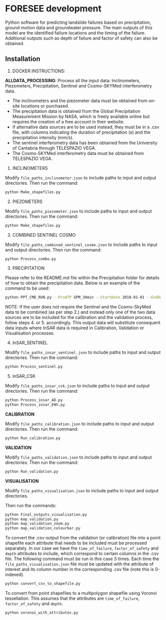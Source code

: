 # FORESEE development #

Python software for predicting landslide failures based on precipitation, ground motion data and groundwater pressure. The main outputs of this model are the identified failure locations and the timing of the failure. Additional outputs such as depth of failure and factor of safety can also be obtained.

## Installation ##
1. DOCKER INSTRUCTIONS:



**ALLDATA_PROCESSING**: Process all the input data: Inclinometers, Piezometers, Precipitation, Sentinel and Cosmo-SKYMed interferometry data.

* The inclinometers and the piezometer data must be obtained from on-site locations or purchased.
* The precipitation data is obtained from the Global Precipitation Measurement Mission by NASA, which is freely available online but requires the creation of a free account in their website.
* If alternative data sources are to be used instead, they must be in a .csv file, with columns indicating the duration of precipitation (s) and the precipitation intensity (mm/s).
* The sentinel interferometry data has been obtained from the University of Cantabria through TELESPAZIO VEGA.  
* The Cosmo-SKYMed interferometry data must be obtained from TELESPAZIO VEGA.



1. INCLINOMETERS

Modify `file_paths_inclinometer.json` to include paths to input and output directories.
Then run the command:

```bash
python Make_shapefiles.py
```

2. PIEZOMETERS

Modify `file_paths_piezometer.json` to include paths to input and output directories.
Then run the command:

```bash
python Make_shapefiles.py
```

3. COMBINED SENTINEL COSMO

Modify `file_paths_combined_sentinel_cosmo.json` to include paths to input and output directories.
Then run the command:

```bash
python Process_combo.py
```

3. PRECIPITATION

Please refer to the README.md file within the Precipitation folder for details of how to obtain the precipitation data.
Below is an example of the command to be used:

```bash
python PPT_CMD_RUN.py --ProdTP GPM_30min --StartDate 2018-01-01 --EndDate 2018-12-31 --ProcessDir ~./mydirectory --SptSlc ~./boundary.shp --OP
```

NOTE: If the user does not require the Sentinel and the Cosmo-SkyMed data to be combined (as per step 2.) and instead only one of the two data sources are to be included for the calibration and the validation process, follow steps 4. or 5. accordingly. This output data will substitute consequent data inputs where InSAR data is required in Calibration, Validation or Visualisation processes.

4. InSAR_SENTINEL

Modify `file_paths_insar_sentinel.json` to include paths to input and output directories.
Then run the command:

```bash
python Process_sentinel.py
```


5. InSAR_CSK

Modify `file_paths_insar_csk.json` to include paths to input and output directories.
Then run the command:

```bash
python Process_insar_AD.py
python Process_insar_EWV.py
```



**CALIBRATION**

Modify `file_paths_calibration.json` to include paths to input and output directories.
Then run the command:

```bash
python Run_calibration.py
```

**VALIDATION**

Modify `file_paths_validation.json` to include paths to input and output directories.
Then run the command:

```bash
python Run_validation.py
```


**VISUALISATION**

Modify `file_paths_visualisation.json` to include paths to input and output directories.

Then run the commands:

```bash
python Final_outputs_visualisation.py
python map_validation.py
python map_validation_zoom.py
python map_validation_colourbar.py
```



To convert the .csv output from the validation (or calibration) file into a point shapefile each attribute that needs to be included must be processed separately. In our case we have the `time_of_failure`, `factor_of_safety` and `depth` attributes to include, which correspond to certain columns in the .csv file. The following command must be run in this case 3 times. Each time the `file_paths_visualisation.json` file must be updated with the attribute of interest and its column number in the corresponding .csv file (note this is 0-indexed).

```bash
python convert_csv_to_shapefile.py
```

To convert from point shapefiles to a multipolygon shapefile using Voronoi tessellation. This assumes that the attributes are `time_of_failure`, `factor_of_safety` and `depth`.

```bash
python voronoi_with_attributes.py
```
